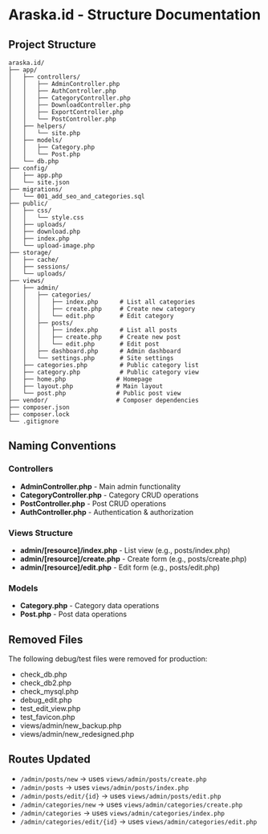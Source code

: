 # Araska.id - Structure Documentation

## Project Structure

```
araska.id/
├── app/
│   ├── controllers/
│   │   ├── AdminController.php
│   │   ├── AuthController.php
│   │   ├── CategoryController.php
│   │   ├── DownloadController.php
│   │   ├── ExportController.php
│   │   └── PostController.php
│   ├── helpers/
│   │   └── site.php
│   ├── models/
│   │   ├── Category.php
│   │   └── Post.php
│   └── db.php
├── config/
│   ├── app.php
│   └── site.json
├── migrations/
│   └── 001_add_seo_and_categories.sql
├── public/
│   ├── css/
│   │   └── style.css
│   ├── uploads/
│   ├── download.php
│   ├── index.php
│   └── upload-image.php
├── storage/
│   ├── cache/
│   ├── sessions/
│   └── uploads/
├── views/
│   ├── admin/
│   │   ├── categories/
│   │   │   ├── index.php      # List all categories
│   │   │   ├── create.php     # Create new category
│   │   │   └── edit.php       # Edit category
│   │   ├── posts/
│   │   │   ├── index.php      # List all posts  
│   │   │   ├── create.php     # Create new post
│   │   │   └── edit.php       # Edit post
│   │   ├── dashboard.php      # Admin dashboard
│   │   └── settings.php       # Site settings
│   ├── categories.php         # Public category list
│   ├── category.php           # Public category view
│   ├── home.php              # Homepage
│   ├── layout.php            # Main layout
│   └── post.php              # Public post view
├── vendor/                   # Composer dependencies
├── composer.json
├── composer.lock
└── .gitignore
```

## Naming Conventions

### Controllers
- **AdminController.php** - Main admin functionality
- **CategoryController.php** - Category CRUD operations
- **PostController.php** - Post CRUD operations
- **AuthController.php** - Authentication & authorization

### Views Structure
- **admin/[resource]/index.php** - List view (e.g., posts/index.php)
- **admin/[resource]/create.php** - Create form (e.g., posts/create.php)
- **admin/[resource]/edit.php** - Edit form (e.g., posts/edit.php)

### Models
- **Category.php** - Category data operations
- **Post.php** - Post data operations

## Removed Files
The following debug/test files were removed for production:
- check_db.php
- check_db2.php  
- check_mysql.php
- debug_edit.php
- test_edit_view.php
- test_favicon.php
- views/admin/new_backup.php
- views/admin/new_redesigned.php

## Routes Updated
- `/admin/posts/new` → uses `views/admin/posts/create.php`
- `/admin/posts` → uses `views/admin/posts/index.php`
- `/admin/posts/edit/{id}` → uses `views/admin/posts/edit.php`
- `/admin/categories/new` → uses `views/admin/categories/create.php`
- `/admin/categories` → uses `views/admin/categories/index.php`
- `/admin/categories/edit/{id}` → uses `views/admin/categories/edit.php`
